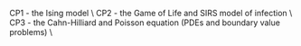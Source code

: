 CP1 - the Ising model \\
CP2 - the Game of Life and SIRS model of infection \\
CP3 - the Cahn-Hilliard and Poisson equation (PDEs and boundary value problems) \\

